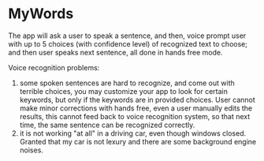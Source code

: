 # MyWords
The app will ask a user to speak a sentence, and then, voice prompt user with up to 5 choices (with confidence level) of recognized text to choose; and then user speaks next sentence, all done in hands free mode.

Voice recognition problems:
1.  some spoken sentences are hard to recognize, and come out with terrible choices, you may customize your app to look for certain keywords, but only if the keywords are in provided choices. User cannot make minor corrections with hands free, even a user manually edits the results, this cannot feed back to voice recognition system, so that next time, the same sentence can be recognized correctly.
2.  it is not working "at all" in a driving car, even though windows closed. Granted that my car is not lexury and there are some background engine noises.


